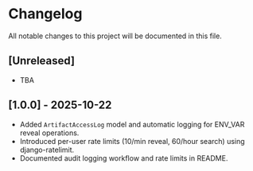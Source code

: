 # Changelog

All notable changes to this project will be documented in this file.

## [Unreleased]

- TBA

## [1.0.0] - 2025-10-22

- Added `ArtifactAccessLog` model and automatic logging for ENV_VAR reveal operations.
- Introduced per-user rate limits (10/min reveal, 60/hour search) using django-ratelimit.
- Documented audit logging workflow and rate limits in README.
